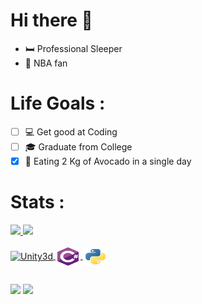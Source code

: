 # Hi there 👋

- 🛏️ Professional Sleeper
- 🏀 NBA fan
# **Life Goals** :
- [ ] 💻 Get good at Coding
- [ ] 🎓 Graduate from College
- [x] 🥑 Eating 2 Kg of Avocado in a single day
# Stats : 
<div>
  <a href="https://github.com/brunobene1">
  <img height="180em" src="https://github-readme-stats.vercel.app/api?username=brunobene1&show_icons=true&theme=prussian&include_all_commits=true&count_private=true"/>
  <img height="180em" src="https://github-readme-stats.vercel.app/api/top-langs/?username=brunobene1&layout=compact&langs_count=3&theme=prussian"/>
  
</div>
  
  <div style="display: inline_block"><br>
  <img align="center" alt="Unity3d" height="30" width="85" src="https://img.shields.io/badge/Unity-100000?style=for-the-badge&logo=unity&logoColor=white">
  <img align="center" alt="Csharp" height="30" width="40" src="https://raw.githubusercontent.com/devicons/devicon/master/icons/csharp/csharp-original.svg">
  <img align="center" alt="Python" height="30" width="40" src="https://raw.githubusercontent.com/devicons/devicon/master/icons/python/python-original.svg">

    
</div>

  ##
  
<div>
   <a href = "mailto:brunobenedetti45@gmail.com"><img src="https://img.shields.io/badge/Gmail-D14836?style=for-the-badge&logo=gmail&logoColor=white" target="_blank"></a>
   <a href="https://www.youtube.com/channel/UCF4Z24jOY52b7Tp7cAjRtWg/featured" target="_blank"><img src="https://img.shields.io/badge/YouTube-FF0000?style=for-the-badge&logo=youtube&logoColor=white" target="_blank"></a>
 

</div>


